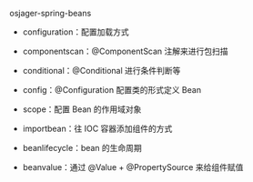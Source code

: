 
osjager-spring-beans
- configuration：配置加载方式

- componentscan：@ComponentScan 注解来进行包扫描

- conditional：@Conditional 进行条件判断等
    
- config：@Configuration 配置类的形式定义 Bean

- scope：配置 Bean 的作用域对象

- importbean：往 IOC 容器添加组件的方式

- beanlifecycle：bean 的生命周期

- beanvalue：通过 @Value + @PropertySource 来给组件赋值
